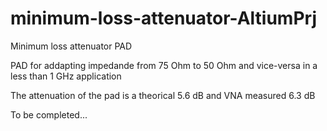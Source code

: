 # minimum-loss-attenuator-AltiumPrj
Minimum loss attenuator PAD

PAD for addapting impedande from 75 Ohm to 50 Ohm and vice-versa in a less than 1 GHz application

The attenuation of the pad is a theorical 5.6 dB and VNA measured 6.3 dB

To be completed...

